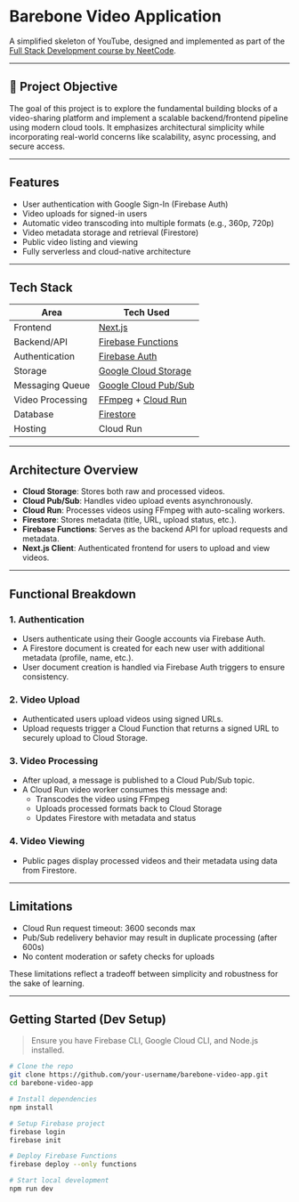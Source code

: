 # Barebone Video Application

A simplified skeleton of YouTube, designed and implemented as part of the [Full Stack Development course by NeetCode](https://neetcode.io/courses/full-stack-dev/0).

---

## 🧠 Project Objective

The goal of this project is to explore the fundamental building blocks of a video-sharing platform and implement a scalable backend/frontend pipeline using modern cloud tools. It emphasizes architectural simplicity while incorporating real-world concerns like scalability, async processing, and secure access.

---

## Features

-  User authentication with Google Sign-In (Firebase Auth)
-  Video uploads for signed-in users
-  Automatic video transcoding into multiple formats (e.g., 360p, 720p)
-  Video metadata storage and retrieval (Firestore)
-  Public video listing and viewing
-  Fully serverless and cloud-native architecture

---

## Tech Stack

| Area                 | Tech Used                                                                 |
|----------------------|---------------------------------------------------------------------------|
| Frontend             | [Next.js](https://nextjs.org/)                                            |
| Backend/API          | [Firebase Functions](https://firebase.google.com/docs/functions)          |
| Authentication       | [Firebase Auth](https://firebase.google.com/docs/auth)                    |
| Storage              | [Google Cloud Storage](https://cloud.google.com/storage)                  |
| Messaging Queue      | [Google Cloud Pub/Sub](https://cloud.google.com/pubsub)                   |
| Video Processing     | [FFmpeg](https://ffmpeg.org/) + [Cloud Run](https://cloud.run/)           |
| Database             | [Firestore](https://firebase.google.com/docs/firestore)                   |
| Hosting              | Cloud Run                                                                 |

---

## Architecture Overview

> 

- **Cloud Storage**: Stores both raw and processed videos.
- **Cloud Pub/Sub**: Handles video upload events asynchronously.
- **Cloud Run**: Processes videos using FFmpeg with auto-scaling workers.
- **Firestore**: Stores metadata (title, URL, upload status, etc.).
- **Firebase Functions**: Serves as the backend API for upload requests and metadata.
- **Next.js Client**: Authenticated frontend for users to upload and view videos.

---

## Functional Breakdown

### 1. **Authentication**
- Users authenticate using their Google accounts via Firebase Auth.
- A Firestore document is created for each new user with additional metadata (profile, name, etc.).
- User document creation is handled via Firebase Auth triggers to ensure consistency.

### 2. **Video Upload**
- Authenticated users upload videos using signed URLs.
- Upload requests trigger a Cloud Function that returns a signed URL to securely upload to Cloud Storage.

### 3. **Video Processing**
- After upload, a message is published to a Cloud Pub/Sub topic.
- A Cloud Run video worker consumes this message and:
  - Transcodes the video using FFmpeg
  - Uploads processed formats back to Cloud Storage
  - Updates Firestore with metadata and status

### 4. **Video Viewing**
- Public pages display processed videos and their metadata using data from Firestore.

---

## Limitations

- Cloud Run request timeout: 3600 seconds max
- Pub/Sub redelivery behavior may result in duplicate processing (after 600s)
- No content moderation or safety checks for uploads

These limitations reflect a tradeoff between simplicity and robustness for the sake of learning.

---

## Getting Started (Dev Setup)

> Ensure you have Firebase CLI, Google Cloud CLI, and Node.js installed.

```bash
# Clone the repo
git clone https://github.com/your-username/barebone-video-app.git
cd barebone-video-app

# Install dependencies
npm install

# Setup Firebase project
firebase login
firebase init

# Deploy Firebase Functions
firebase deploy --only functions

# Start local development
npm run dev
